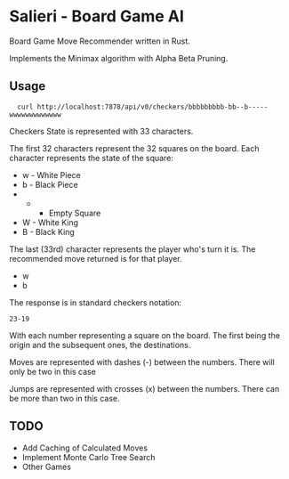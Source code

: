 # Salieri - Board Game AI

Board Game Move Recommender written in Rust.

Implements the Minimax algorithm with Alpha Beta Pruning.

## Usage

```
  curl http://localhost:7878/api/v0/checkers/bbbbbbbbb-bb--b-----wwwwwwwwwwwww
```

Checkers State is represented with 33 characters.

The first 32 characters represent the 32 squares on the board. Each character represents the state of the square:

* w - White Piece
* b - Black Piece
* - - Empty Square
* W - White King
* B - Black King

The last (33rd) character represents the player who's turn it is. The recommended move returned is for that player.

* w
* b

The response is in standard checkers notation:

```
23-19
```

With each number representing a square on the board. The first being the origin and the subsequent ones, the destinations.

Moves are represented with dashes (-) between the numbers. There will only be two in this case

Jumps are represented with crosses (x) between the numbers. There can be more than two in this case.

## TODO

* Add Caching of Calculated Moves
* Implement Monte Carlo Tree Search
* Other Games


